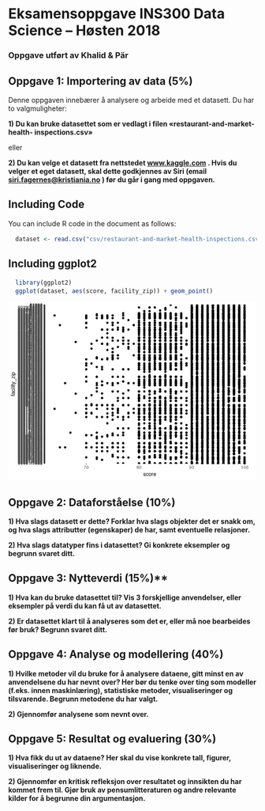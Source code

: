 Eksamensoppgave INS300 Data Science – Høsten 2018
================

### Oppgave utført av Khalid & Pär

Oppgave 1: Importering av data (5%)
-----------------------------------

Denne oppgaven innebærer å analysere og arbeide med et datasett. Du har to valgmuligheter:

**1) Du kan bruke datasettet som er vedlagt i filen «restaurant-and-market-health- inspections.csv»**

eller

**2) Du kan velge et datasett fra nettstedet www.kaggle.com . Hvis du velger et eget datasett, skal dette godkjennes av Siri (email <siri.fagernes@kristiania.no> ) før du går i gang med oppgaven.**

Including Code
--------------

You can include R code in the document as follows:

``` r
  dataset <- read.csv("csv/restaurant-and-market-health-inspections.csv")
```

Including ggplot2
-----------------

``` r
  library(ggplot2)
  ggplot(dataset, aes(score, facility_zip)) + geom_point()
```

![](README_files/figure-markdown_github/ggplot-1.png)

Oppgave 2: Dataforståelse (10%)
-------------------------------

**1) Hva slags datasett er dette? Forklar hva slags objekter det er snakk om, og hva slags attributter (egenskaper) de har, samt eventuelle relasjoner.**

**2) Hva slags datatyper fins i datasettet? Gi konkrete eksempler og begrunn svaret ditt.**

Oppgave 3: Nytteverdi (15%)\*\*
-------------------------------

**1) Hva kan du bruke datasettet til? Vis 3 forskjellige anvendelser, eller eksempler på verdi du kan få ut av datasettet.**

**2) Er datasettet klart til å analyseres som det er, eller må noe bearbeides før bruk? Begrunn svaret ditt.**

Oppgave 4: Analyse og modellering (40%)
---------------------------------------

**1) Hvilke metoder vil du bruke for å analysere dataene, gitt minst en av anvendelsene du har nevnt over? Her bør du tenke over ting som modeller (f.eks. innen maskinlæring), statistiske metoder, visualiseringer og tilsvarende. Begrunn metodene du har valgt.**

**2) Gjennomfør analysene som nevnt over.**

Oppgave 5: Resultat og evaluering (30%)
---------------------------------------

**1) Hva fikk du ut av dataene? Her skal du vise konkrete tall, figurer, visualiseringer og liknende.**

**2) Gjennomfør en kritisk refleksjon over resultatet og innsikten du har kommet frem til. Gjør bruk av pensumlitteraturen og andre relevante kilder for å begrunne din argumentasjon.**
